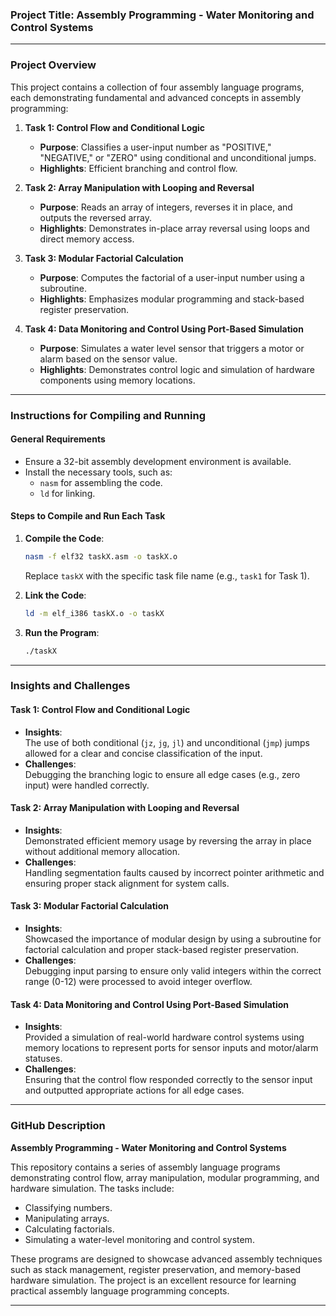 ### **Project Title**: Assembly Programming - Water Monitoring and Control Systems

---

### **Project Overview**

This project contains a collection of four assembly language programs, each demonstrating fundamental and advanced concepts in assembly programming:

1. **Task 1: Control Flow and Conditional Logic**  
   - **Purpose**: Classifies a user-input number as "POSITIVE," "NEGATIVE," or "ZERO" using conditional and unconditional jumps.  
   - **Highlights**: Efficient branching and control flow.

2. **Task 2: Array Manipulation with Looping and Reversal**  
   - **Purpose**: Reads an array of integers, reverses it in place, and outputs the reversed array.  
   - **Highlights**: Demonstrates in-place array reversal using loops and direct memory access.

3. **Task 3: Modular Factorial Calculation**  
   - **Purpose**: Computes the factorial of a user-input number using a subroutine.  
   - **Highlights**: Emphasizes modular programming and stack-based register preservation.

4. **Task 4: Data Monitoring and Control Using Port-Based Simulation**  
   - **Purpose**: Simulates a water level sensor that triggers a motor or alarm based on the sensor value.  
   - **Highlights**: Demonstrates control logic and simulation of hardware components using memory locations.

---

### **Instructions for Compiling and Running**

#### **General Requirements**
- Ensure a 32-bit assembly development environment is available.
- Install the necessary tools, such as:
  - `nasm` for assembling the code.
  - `ld` for linking.

#### **Steps to Compile and Run Each Task**

1. **Compile the Code**:
   ```bash
   nasm -f elf32 taskX.asm -o taskX.o
   ```
   Replace `taskX` with the specific task file name (e.g., `task1` for Task 1).

2. **Link the Code**:
   ```bash
   ld -m elf_i386 taskX.o -o taskX
   ```

3. **Run the Program**:
   ```bash
   ./taskX
   ```

---

### **Insights and Challenges**

#### **Task 1**: Control Flow and Conditional Logic  
- **Insights**:  
   The use of both conditional (`jz`, `jg`, `jl`) and unconditional (`jmp`) jumps allowed for a clear and concise classification of the input.  
- **Challenges**:  
   Debugging the branching logic to ensure all edge cases (e.g., zero input) were handled correctly.

#### **Task 2**: Array Manipulation with Looping and Reversal  
- **Insights**:  
   Demonstrated efficient memory usage by reversing the array in place without additional memory allocation.  
- **Challenges**:  
   Handling segmentation faults caused by incorrect pointer arithmetic and ensuring proper stack alignment for system calls.

#### **Task 3**: Modular Factorial Calculation  
- **Insights**:  
   Showcased the importance of modular design by using a subroutine for factorial calculation and proper stack-based register preservation.  
- **Challenges**:  
   Debugging input parsing to ensure only valid integers within the correct range (0-12) were processed to avoid integer overflow.

#### **Task 4**: Data Monitoring and Control Using Port-Based Simulation  
- **Insights**:  
   Provided a simulation of real-world hardware control systems using memory locations to represent ports for sensor inputs and motor/alarm statuses.  
- **Challenges**:  
   Ensuring that the control flow responded correctly to the sensor input and outputted appropriate actions for all edge cases.

---

### **GitHub Description**

**Assembly Programming - Water Monitoring and Control Systems**

This repository contains a series of assembly language programs demonstrating control flow, array manipulation, modular programming, and hardware simulation. The tasks include:
- Classifying numbers.
- Manipulating arrays.
- Calculating factorials.
- Simulating a water-level monitoring and control system.

These programs are designed to showcase advanced assembly techniques such as stack management, register preservation, and memory-based hardware simulation. The project is an excellent resource for learning practical assembly language programming concepts.

---
